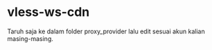 # vless-ws-cdn
Taruh saja ke dalam folder proxy_provider lalu edit sesuai akun kalian masing-masing.
